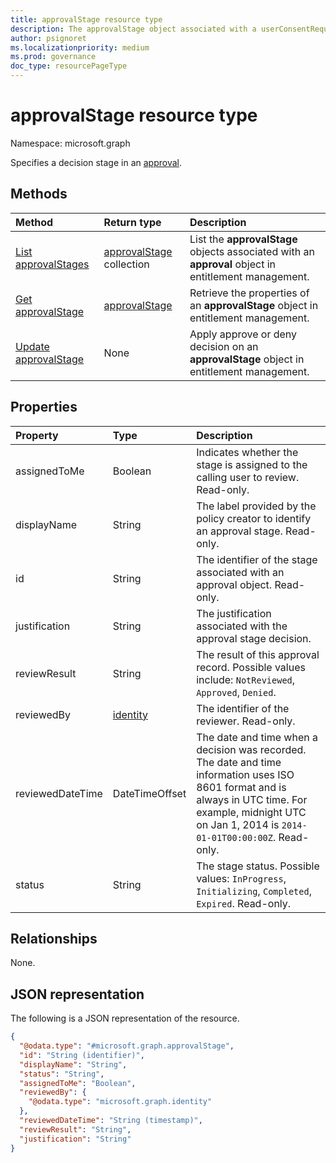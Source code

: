 ```yaml
---
title: approvalStage resource type
description: The approvalStage object associated with a userConsentRequest or an access package assignment request.
author: psignoret
ms.localizationpriority: medium
ms.prod: governance
doc_type: resourcePageType
---
```


# approvalStage resource type

Namespace: microsoft.graph

Specifies a decision stage in an [approval](approval.md).

## Methods

| Method                                                 | Return type                                  | Description                                                                                          |
| :----------------------------------------------------- | :------------------------------------------- | :--------------------------------------------------------------------------------------------------- |
| [List approvalStages](../api/approval-list-stages.md)  | [approvalStage](approvalstage.md) collection | List the **approvalStage** objects associated with an **approval** object in entitlement management. |
| [Get approvalStage](../api/approvalstage-get.md)       | [approvalStage](approvalstage.md)            | Retrieve the properties of an **approvalStage** object in entitlement management.                    |
| [Update approvalStage](../api/approvalstage-update.md) | None                                         | Apply approve or deny decision on an **approvalStage** object in entitlement management.             |

## Properties

| Property         | Type                    | Description                                                                                                                                                                                                  |
| :--------------- | :---------------------- | :----------------------------------------------------------------------------------------------------------------------------------------------------------------------------------------------------------- |
| assignedToMe     | Boolean                 | Indicates whether the stage is assigned to the calling user to review. Read-only.                                                                                                                            |
| displayName      | String                  | The label provided by the policy creator to identify an approval stage. Read-only.                                                                                                                           |
| id               | String                  | The identifier of the stage associated with an approval object. Read-only.                                                                                                                                   |
| justification    | String                  | The justification associated with the approval stage decision.                                                                                                                                               |
| reviewResult     | String                  | The result of this approval record. Possible values include: `NotReviewed`, `Approved`, `Denied`.                                                                                                            |
| reviewedBy       | [identity](identity.md) | The identifier of the reviewer. Read-only.                                                                                                                                                                   |
| reviewedDateTime | DateTimeOffset          | The date and time when a decision was recorded. The date and time information uses ISO 8601 format and is always in UTC time. For example, midnight UTC on Jan 1, 2014 is `2014-01-01T00:00:00Z`. Read-only. |
| status           | String                  | The stage status. Possible values: `InProgress`, `Initializing`, `Completed`, `Expired`. Read-only.                                                                                                          |

## Relationships

None.

## JSON representation

The following is a JSON representation of the resource.

<!-- {
  "blockType": "resource",
  "keyProperty": "id",
  "@odata.type": "microsoft.graph.approvalStage",
  "openType": false
}
-->

```json
{
  "@odata.type": "#microsoft.graph.approvalStage",
  "id": "String (identifier)",
  "displayName": "String",
  "status": "String",
  "assignedToMe": "Boolean",
  "reviewedBy": {
    "@odata.type": "microsoft.graph.identity"
  },
  "reviewedDateTime": "String (timestamp)",
  "reviewResult": "String",
  "justification": "String"
}
```
